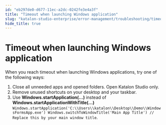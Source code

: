 ```yaml
---
id: "eb297de0-d677-11ec-a2dc-0242fe3e4a3f"
title: "Timeout when launching Windows application"
slug: "katalon-studio-enterprise/error-management/troubleshooting/timeout-when-launching-windows-application"
hide_title: true
---
```


# <a id="troubleshooting-2362" class="anchor_top_offset"/><a id="ariaid-title1" class="anchor_top_offset"/>Timeout when launching Windows application

<section xmlns="http://www.w3.org/1999/xhtml" className="section condition"><p className="p">When you reach timeout when launching Windows applications, try one of the following ways:</p></section> 
<div xmlns="http://www.w3.org/1999/xhtml" className="bodydiv troubleSolution"><section className="section remedy"><ol className="ol steps"><li className="li step"><span className="ph cmd">Close all unneeded apps and opened folders. Open Katalon
          Studio only.</span></li><li className="li step"><span className="ph cmd">Remove unused shortcuts on your desktop and your taskbar.</span></li><li className="li step"><span className="ph cmd">Use <strong className="ph b">Windows.startApplication(…)</strong> instead of <strong className="ph b">Windows.startApplicationWithTitle(…)</strong>
          <code className="ph codeph">Windows.startApplication('C:\\Users\\katalon\\Desktop\\Demo\\WindowsFormsApp.exe') Windows.switchToWindowTitle('Main App Title') // Replace this by your main window title</code>.</span></li></ol></section></div>
